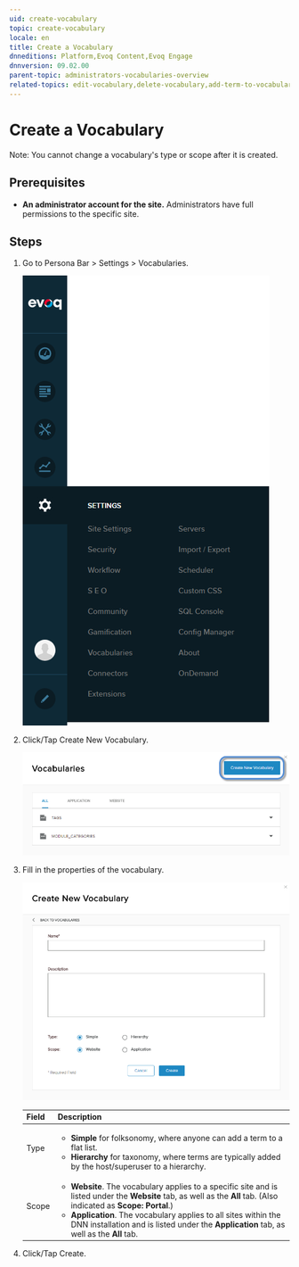 ```yaml
---
uid: create-vocabulary
topic: create-vocabulary
locale: en
title: Create a Vocabulary
dnneditions: Platform,Evoq Content,Evoq Engage
dnnversion: 09.02.00
parent-topic: administrators-vocabularies-overview
related-topics: edit-vocabulary,delete-vocabulary,add-term-to-vocabulary,edit-term-in-vocabulary,delete-term-from-vocabulary
---
```


# Create a Vocabulary

Note: You cannot change a vocabulary's type or scope after it is created.

## Prerequisites

*   **An administrator account for the site.** Administrators have full permissions to the specific site.

## Steps

1.  Go to Persona Bar \> Settings \> Vocabularies.
    
    ![Persona Bar > Settings > Vocabularies](/images/scr-pbar-host-Settings-E91.png)
    
2.  Click/Tap Create New Vocabulary.
    
      
    
    ![](/images/scr-vocabularies-list-create-btn-E91.png)
    
      
    
3.  Fill in the properties of the vocabulary.
    
      
    
    ![](/images/scr-vocabularies-create-new-vocabulary-dialog-E91.png)
    
      
    
    |Field|Description|
    |---|---|
    |Type|<ul><li><strong>Simple</strong> for folksonomy, where anyone can add a term to a flat list.</li><li><strong>Hierarchy</strong> for taxonomy, where terms are typically added by the host/superuser to a hierarchy.</li></ul>|
    |Scope|<ul><li><strong>Website</strong>. The vocabulary applies to a specific site and is listed under the <strong>Website</strong> tab, as well as the <strong>All</strong> tab. (Also indicated as <strong>Scope: Portal</strong>.)</li><li><strong>Application</strong>. The vocabulary applies to all sites within the DNN installation and is listed under the <strong>Application</strong> tab, as well as the <strong>All</strong> tab.</li></ul>
    
4.  Click/Tap Create.